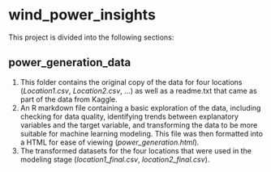 # wind_power_insights

This project is divided into the following sections:

## power_generation_data

1. This folder contains the original copy of the data for four locations (*Location1.csv*, *Location2.csv*, ...) as well as a readme.txt that came as part of the data from Kaggle.
2. An R markdown file containing a basic exploration of the data, including checking for data quality, identifying trends between explanatory variables and the target variable, and transforming the data to be more suitable for machine learning modeling. This file was then formatted into a HTML for ease of viewing (*power_generation.html*).
3. The transformed datasets for the four locations that were used in the modeling stage (*location1_final.csv*, *location2_final.csv*).
   
